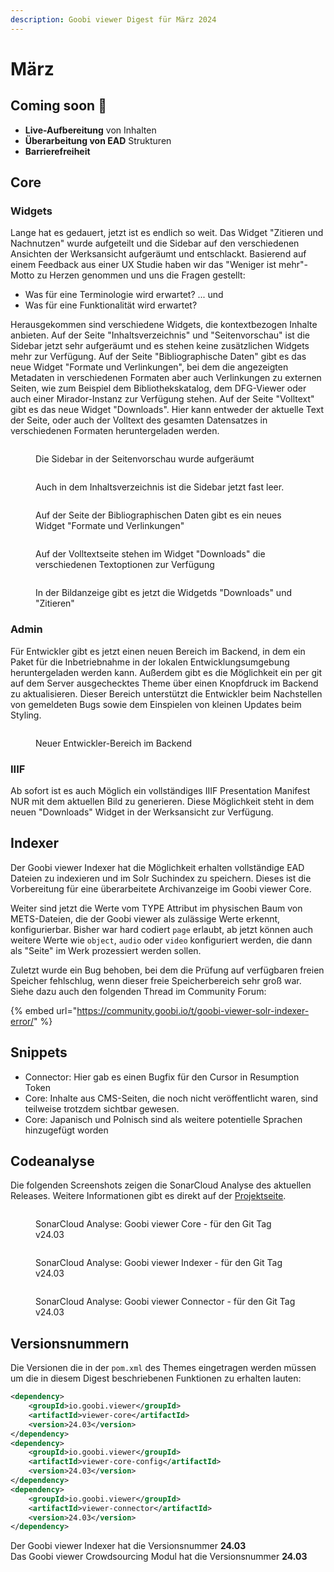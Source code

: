 ```yaml
---
description: Goobi viewer Digest für März 2024
---
```


# März

## Coming soon :rocket:

* **Live-Aufbereitung** von Inhalten
* **Überarbeitung von EAD** Strukturen
* **Barrierefreiheit**

## Core

### Widgets

Lange hat es gedauert, jetzt ist es endlich so weit. Das Widget "Zitieren und Nachnutzen" wurde aufgeteilt und die Sidebar auf den verschiedenen Ansichten der Werksansicht aufgeräumt und entschlackt. Basierend auf einem Feedback aus einer UX Studie haben wir das "Weniger ist mehr"-Motto zu Herzen genommen und uns die Fragen gestellt:

* Was für eine Terminologie wird erwartet? ... und
* Was für eine Funktionalität wird erwartet?

Herausgekommen sind verschiedene Widgets, die kontextbezogen Inhalte anbieten. Auf der Seite "Inhaltsverzeichnis" und "Seitenvorschau" ist die Sidebar jetzt sehr aufgeräumt und es stehen keine zusätzlichen Widgets mehr zur Verfügung. Auf der Seite "Bibliographische Daten" gibt es das neue Widget "Formate und Verlinkungen", bei dem die angezeigten Metadaten in verschiedenen Formaten aber auch Verlinkungen zu externen Seiten, wie zum Beispiel dem Bibliothekskatalog, dem DFG-Viewer oder auch einer Mirador-Instanz zur Verfügung stehen. Auf der Seite "Volltext" gibt es das neue Widget "Downloads". Hier kann entweder der aktuelle Text der Seite, oder auch der Volltext des gesamten Datensatzes in verschiedenen Formaten heruntergeladen werden.

<div>

<figure><img src="../.gitbook/assets/24.03_DE_widget-cleanup-2-thumbs.png" alt=""><figcaption><p>Die Sidebar in der Seitenvorschau wurde aufgeräumt</p></figcaption></figure>

 

<figure><img src="../.gitbook/assets/24.03_DE_widget-cleanup-1-toc.png" alt=""><figcaption><p>Auch in dem Inhaltsverzeichnis ist die Sidebar jetzt fast leer.</p></figcaption></figure>

</div>

<figure><img src="../.gitbook/assets/24.03_DE_widget-cleanup-3-metadata.png" alt=""><figcaption><p>Auf der Seite der Bibliographischen Daten gibt es ein neues Widget "Formate und Verlinkungen"</p></figcaption></figure>

<figure><img src="../.gitbook/assets/24.03_DE_widget-cleanup-4-fulltext.png" alt=""><figcaption><p>Auf der Volltextseite stehen  im Widget "Downloads" die verschiedenen Textoptionen zur Verfügung</p></figcaption></figure>

<figure><img src="../.gitbook/assets/24.03_DE_widget-cleanup-5-image.png" alt=""><figcaption><p>In der Bildanzeige gibt es jetzt die Widgetds "Downloads" und "Zitieren"</p></figcaption></figure>

### Admin

Für Entwickler gibt es jetzt einen neuen Bereich im Backend, in dem ein Paket für die Inbetriebnahme in der lokalen Entwicklungsumgebung heruntergeladen werden kann. Außerdem gibt es die Möglichkeit ein per git auf dem Server ausgechecktes Theme über einen Knopfdruck im Backend zu aktualisieren. Dieser Bereich unterstützt die Entwickler beim Nachstellen von gemeldeten Bugs sowie dem Einspielen von kleinen Updates beim Styling.

<figure><img src="../.gitbook/assets/24.03_DE_developer-backend.png" alt=""><figcaption><p>Neuer Entwickler-Bereich im Backend</p></figcaption></figure>

### IIIF

Ab sofort ist es auch Möglich ein vollständiges IIIF Presentation Manifest NUR mit dem aktuellen Bild zu generieren. Diese Möglichkeit steht in dem neuen "Downloads" Widget in der Werksansicht zur Verfügung.

## Indexer

Der Goobi viewer Indexer hat die Möglichkeit erhalten vollständige EAD Dateien zu indexieren und im Solr Suchindex zu speichern. Dieses ist die Vorbereitung für eine überarbeitete Archivanzeige im Goobi viewer Core.

Weiter sind jetzt die Werte vom TYPE Attribut im physischen Baum von METS-Dateien, die der Goobi viewer als zulässige Werte erkennt, konfigurierbar. Bisher war hard codiert `page` erlaubt, ab jetzt können auch weitere Werte wie `object`, `audio` oder `video` konfiguriert werden, die dann als "Seite" im Werk prozessiert werden sollen.

Zuletzt wurde ein Bug behoben, bei dem die Prüfung auf verfügbaren freien Speicher fehlschlug, wenn dieser freie Speicherbereich sehr groß war. Siehe dazu auch den folgenden Thread im Community Forum:&#x20;

{% embed url="https://community.goobi.io/t/goobi-viewer-solr-indexer-error/" %}

## Snippets

* Connector: Hier gab es einen Bugfix für den Cursor in Resumption Token
* Core: Inhalte aus CMS-Seiten, die noch nicht veröffentlicht waren, sind teilweise trotzdem sichtbar gewesen.
* Core: Japanisch und Polnisch sind als weitere potentielle Sprachen hinzugefügt worden

## Codeanalyse

Die folgenden Screenshots zeigen die SonarCloud Analyse des aktuellen Releases. Weitere Informationen gibt es direkt auf der [Projektseite](https://sonarcloud.io/organizations/intranda/projects).

<figure><img src="../.gitbook/assets/24.03_sonar-core.png" alt=""><figcaption><p>SonarCloud Analyse: Goobi viewer Core - für den Git Tag v24.03</p></figcaption></figure>

<figure><img src="../.gitbook/assets/24.03_sonar-indexer.png" alt=""><figcaption><p>SonarCloud Analyse: Goobi viewer Indexer - für den Git Tag v24.03</p></figcaption></figure>

<figure><img src="../.gitbook/assets/24.03_sonar-connector.png" alt=""><figcaption><p>SonarCloud Analyse: Goobi viewer Connector - für den Git Tag v24.03</p></figcaption></figure>

## Versionsnummern

Die Versionen die in der `pom.xml` des Themes eingetragen werden müssen um die in diesem Digest beschriebenen Funktionen zu erhalten lauten:

```xml
<dependency>
    <groupId>io.goobi.viewer</groupId>
    <artifactId>viewer-core</artifactId>
    <version>24.03</version>
</dependency>
<dependency>
    <groupId>io.goobi.viewer</groupId>
    <artifactId>viewer-core-config</artifactId>
    <version>24.03</version>
</dependency>
<dependency>
    <groupId>io.goobi.viewer</groupId>
    <artifactId>viewer-connector</artifactId>
    <version>24.03</version>
</dependency>
```

Der Goobi viewer Indexer hat die Versionsnummer **24.03**\
Das Goobi viewer Crowdsourcing Modul hat die Versionsnummer **24.03**
